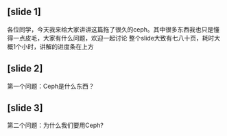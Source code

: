 ## [slide 1]

各位同学，今天我来给大家讲讲这篇拖了很久的ceph。其中很多东西我也只是懂得一点皮毛，大家有什么问题，欢迎一起讨论
整个slide大致有七八十页，耗时大概1个小时，讲解的进度条在上方

## [slide 2]
第一个问题：Ceph是什么东西？

## [slide 3]

第二个问题：为什么我们要用Ceph?

